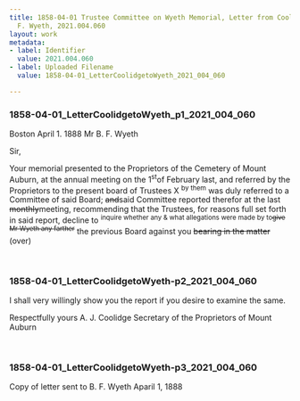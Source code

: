 ```yaml
---
title: 1858-04-01 Trustee Committee on Wyeth Memorial, Letter from Coolidge to B.
  F. Wyeth, 2021.004.060
layout: work
metadata:
- label: Identifier
  value: 2021.004.060
- label: Uploaded Filename
  value: 1858-04-01_LetterCoolidgetoWyeth_2021_004_060

---
```

<div class="pages">
<div id="page-1775969">
<h3><a name="page-1775969">1858-04-01_LetterCoolidgetoWyeth_p1_2021_004_060</a></h3>
<div class="page-content">
<p>Boston April 1. 1888<span class='line-break'> </span>Mr B. F. Wyeth</p>
<p>Sir,</p>
<p>Your memorial presented <span class='line-break'> </span>to the Proprietors of the Cemetery of <span class='line-break'> </span>Mount Auburn, at the annual <span class='line-break'> </span>meeting on the 1<sup>st</sup>of February last,<span class='line-break'> </span>and referred by the Proprietors to <span class='line-break'> </span>the present board of Trustees  X<span class='line-break'> </span><sup>by them</sup> was duly referred to a Committee<span class='line-break'> </span>of said Board; <del>and</del>said <span class='line-break'> </span>Committee reported therefor<span class='line-break'> </span>at the last <del>monthly</del>meeting,<span class='line-break'> </span>recommending that the Trustees, <span class='line-break'> </span>for reasons full set forth in <span class='line-break'> </span>said report, decline to <sup>inquire<span class='line-break'> </span>whether any &amp; what allegations were made by<span class='line-break'> </span>to<del>give Mr Wyeth any farther</del></sup><span class='line-break'> </span>the previous Board against you<span class='line-break'> </span><del>bearing in the matter</del><span class='line-break'> </span>(over)</p>
</div>
</div>
<br />
<div id="page-1775965">
<h3><a name="page-1775965">1858-04-01_LetterCoolidgetoWyeth-p2_2021_004_060</a></h3>
<div class="page-content">
<p>I shall very willingly show <span class='line-break'> </span>you the report if you <span class='line-break'> </span>desire to examine the same.</p>
<p>Respectfully yours <span class='line-break'> </span>A. J. Coolidge<span class='line-break'> </span>Secretary of the Proprietors <span class='line-break'> </span>of Mount Auburn</p>
</div>
</div>
<br />
<div id="page-1775967">
<h3><a name="page-1775967">1858-04-01_LetterCoolidgetoWyeth-p3_2021_004_060</a></h3>
<div class="page-content">
<p>Copy of letter sent <span class='line-break'> </span>to B. F. Wyeth<span class='line-break'> </span>Aparil 1, 1888</p>
</div>
</div>
<br />
</div>
